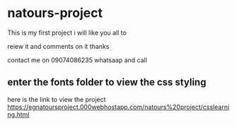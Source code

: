 # natours-project

This is my first project i will like you all to 

reiew it and comments on it thanks

contact me on 09074086235 whatsaap and call

## enter the fonts folder to view the css styling


 
here is the link to view the project https://egnatoursproject.000webhostapp.com/natours%20project/csslearning.html

